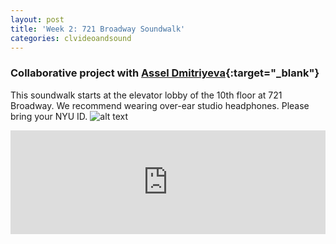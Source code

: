 ```yaml
---
layout: post
title: 'Week 2: 721 Broadway Soundwalk'
categories: clvideoandsound
---
```


### Collaborative project with [Assel Dmitriyeva](https://wp.nyu.edu/assel/soundwalk-group-assignment-with-jillian/){:target="_blank"} ###
This soundwalk starts at the elevator lobby of the 10th floor at 721 Broadway. We recommend wearing over-ear studio headphones. Please bring your NYU ID.
![alt text](https://github.com/jirrian/jirrian.github.io/blob/master/images/clsvideoandsound/_MG_7430.jpg?raw=true)

<iframe width="100%" height="166" scrolling="no" frameborder="no" src="https://w.soundcloud.com/player/?url=https%3A//api.soundcloud.com/tracks/343556327&amp;color=%23ff5500&amp;auto_play=false&amp;hide_related=false&amp;show_comments=true&amp;show_user=true&amp;show_reposts=false"></iframe> 